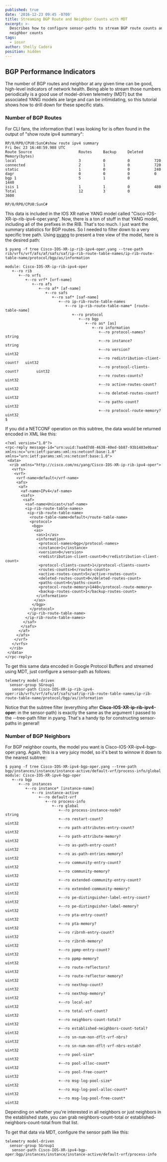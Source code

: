 ```yaml
---
published: true
date: '2016-12-23 09:45 -0700'
title: Streaming BGP Route and Neighbor Counts with MDT
excerpt: >-
  Describes how to configure sensor-paths to stream BGP route counts and
  neighbor counts
tags:
  - iosxr
author: Shelly Cadora
position: hidden
---
```

## BGP Performance Indicators

The number of BGP routes and neighbor at any given time can be good, high-level indicators of network health.  Being able to stream those numbers periodically is a good use of model-driven telemetry (MDT) but the associated YANG models are large and can be intimidating, so this tutorial shows how to drill down for these specific stats. 

### Number of BGP Routes

For CLI fans, the information that I was looking for is often found in the output of "show route ipv4 summary":

```
RP/0/RP0/CPU0:SunC#show route ipv4 summary
Fri Dec 23 16:48:59.988 UTC
Route Source                     Routes     Backup     Deleted     Memory(bytes)
local                            3          0          0           720
connected                        2          1          0           720
static                           1          0          0           240
dagr                             0          0          0           0
bgp 1                            5          1          0           1440
isis 1                           1          1          0           480
Total                            12         3          0           3600

RP/0/RP0/CPU0:SunC#
```
 
This data is included in the IOS XR native YANG model called "Cisco-IOS-XR-ip-rib-ipv4-oper.yang".  Now, there is a ton of stuff in that YANG model, including all of the prefixes in the RIB.  That's too much. I just want the summary statistics for BGP routes.  So I needed to filter down to a very specific tree path.  Using [pyang](https://github.com/mbj4668/pyang) to present a tree view of the model, here is the desired path:

```
$ pyang -f tree Cisco-IOS-XR-ip-rib-ipv4-oper.yang --tree-path rib/vrfs/vrf/afs/af/safs/saf/ip-rib-route-table-names/ip-rib-route-table-name/protocol/bgp/as/information

module: Cisco-IOS-XR-ip-rib-ipv4-oper
   +--ro rib
      +--ro vrfs
         +--ro vrf* [vrf-name]
            +--ro afs
               +--ro af* [af-name]
                  +--ro safs
                     +--ro saf* [saf-name]
                        +--ro ip-rib-route-table-names
                           +--ro ip-rib-route-table-name* [route-table-name]
                              +--ro protocol
                                 +--ro bgp
                                    +--ro as* [as]
                                       +--ro information
                                          +--ro protocol-names?                string
                                          +--ro instance?                      string
                                          +--ro version?                       uint32
                                          +--ro redistribution-client-count?   uint32
                                          +--ro protocol-clients-count?        uint32
                                          +--ro routes-counts?                 uint32
                                          +--ro active-routes-count?           uint32
                                          +--ro deleted-routes-count?          uint32
                                          +--ro paths-count?                   uint32
                                          +--ro protocol-route-memory?         uint32
$
```

If you did a NETCONF <get> operation on this subtree, the data would be returned encoded in XML like this:

```
<?xml version="1.0"?>
<rpc-reply message-id="urn:uuid:7aa4d7d8-4638-40ed-bb87-93b1403e0baa" xmlns:nc="urn:ietf:params:xml:ns:netconf:base:1.0" xmlns="urn:ietf:params:xml:ns:netconf:base:1.0">
 <data>
  <rib xmlns="http://cisco.com/ns/yang/Cisco-IOS-XR-ip-rib-ipv4-oper">
   <vrfs>
    <vrf>
     <vrf-name>default</vrf-name>
     <afs>
      <af>
       <af-name>IPv4</af-name>
       <safs>
        <saf>
         <saf-name>Unicast</saf-name>
         <ip-rib-route-table-names>
          <ip-rib-route-table-name>
           <route-table-name>default</route-table-name>
           <protocol>
            <bgp>
             <as>
              <as>1</as>
              <information>
               <protocol-names>bgp</protocol-names>
               <instance>1</instance>
               <version>0</version>
               <redistribution-client-count>0</redistribution-client-count>
               <protocol-clients-count>1</protocol-clients-count>
               <routes-counts>6</routes-counts>
               <active-routes-count>5</active-routes-count>
               <deleted-routes-count>0</deleted-routes-count>
               <paths-count>6</paths-count>
               <protocol-route-memory>1440</protocol-route-memory>
               <backup-routes-count>1</backup-routes-count>
              </information>
             </as>
            </bgp>
           </protocol>
          </ip-rib-route-table-name>
         </ip-rib-route-table-names>
        </saf>
       </safs>
      </af>
     </afs>
    </vrf>
   </vrfs>
  </rib>
 </data>
</rpc-reply>
```

To get this same data encoded in Google Protocol Buffers and streamed using MDT, just configure a sensor-path as follows:

```
telemetry model-driven
  sensor-group SGroup1
   sensor-path Cisco-IOS-XR-ip-rib-ipv4-oper:rib/vrfs/vrf/afs/af/safs/saf/ip-rib-route-table-names/ip-rib-route-table-name/protocol/bgp/as/information
```

Notice that the subtree filter (everything after **Cisco-IOS-XR-ip-rib-ipv4-oper:** in the sensor-path) is exactly the same as the argument I passed to the --tree-path filter in pyang.  That's a handy tip for constructing sensor-paths in general!

### Number of BGP Neighbors

For BGP neighbor counts, the model you want is Cisco-IOS-XR-ipv4-bgp-oper.yang.  Again, this is a very juicy model, so it's best to winnow it down to the nearest subtree:

```
$ pyang -f tree Cisco-IOS-XR-ipv4-bgp-oper.yang --tree-path bgp/instances/instance/instance-active/default-vrf/process-info/global
module: Cisco-IOS-XR-ipv4-bgp-oper
   +--ro bgp
      +--ro instances
         +--ro instance* [instance-name]
            +--ro instance-active
               +--ro default-vrf
                  +--ro process-info
                     +--ro global
                        +--ro process-instance-node?                string
                        +--ro restart-count?                        uint32
                        +--ro path-attributes-entry-count?          uint32
                        +--ro path-attribute-memory?                uint32
                        +--ro as-path-entry-count?                  uint32
                        +--ro as-path-entries-memory?               uint32
                        +--ro community-entry-count?                uint32
                        +--ro community-memory?                     uint32
                        +--ro extended-community-entry-count?       uint32
                        +--ro extended-community-memory?            uint32
                        +--ro pe-distinguisher-label-entry-count?   uint32
                        +--ro pe-distinguisher-label-memory?        uint32
                        +--ro pta-entry-count?                      uint32
                        +--ro pta-memory?                           uint32
                        +--ro ribrnh-entry-count?                   uint32
                        +--ro ribrnh-memory?                        uint32
                        +--ro ppmp-entry-count?                     uint32
                        +--ro ppmp-memory?                          uint32
                        +--ro route-reflectors?                     uint32
                        +--ro route-reflector-memory?               uint32
                        +--ro nexthop-count?                        uint32
                        +--ro nexthop-memory?                       uint32
                        +--ro local-as?                             uint32
                        +--ro total-vrf-count?                      uint32
                        +--ro neighbors-count-total?                uint32
                        +--ro established-neighbors-count-total?    uint32
                        +--ro sn-num-non-dflt-vrf-nbrs?             uint32
                        +--ro sn-num-non-dflt-vrf-nbrs-estab?       uint32
                        +--ro pool-size*                            uint32
                        +--ro pool-alloc-count*                     uint32
                        +--ro pool-free-count*                      uint32
                        +--ro msg-log-pool-size*                    uint32
                        +--ro msg-log-pool-alloc-count*             uint32
                        +--ro msg-log-pool-free-count*              uint32

```

Depending on whether you're interested in all neighbors or just neighbors in the established state, you can grab neighbors-count-total or established-neighbors-count-total from that list.

To get that data via MDT,  configure the sensor path like this:

```
telemetry model-driven
  sensor-group SGroup1
   sensor-path Cisco-IOS-XR-ipv4-bgp-oper:bgp/instances/instance/instance-active/default-vrf/process-info
```